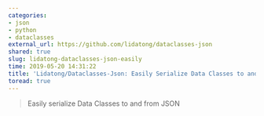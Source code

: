 ```yaml
---
categories:
- json
- python
- dataclasses
external_url: https://github.com/lidatong/dataclasses-json
shared: true
slug: lidatong-dataclasses-json-easily
time: 2019-05-20 14:31:22
title: 'Lidatong/Dataclasses-Json: Easily Serialize Data Classes to and From JSON'
toread: true
---
```


> Easily serialize Data Classes to and from JSON